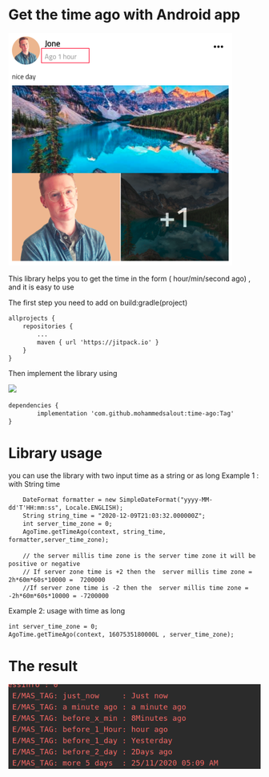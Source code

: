 # Get the time ago with Android app

![](https://raw.githubusercontent.com/mohammedsalout/time-ago/main/time_ago2.png)


This library helps you to get the time in the form ( hour/min/second ago) , and it is easy to use

The first step you need to add on build:gradle(project)

	allprojects {
		repositories {
			...
			maven { url 'https://jitpack.io' }
		}
	}


Then implement the library using 

[![](https://jitpack.io/v/mohammedsalout/time-ago.svg)](https://jitpack.io/#mohammedsalout/time-ago)


  	dependencies {
	        implementation 'com.github.mohammedsalout:time-ago:Tag'
  	}
    
# Library usage

you can use the library with two input  time as a string or as long 
Example 1 : with String time 

        DateFormat formatter = new SimpleDateFormat("yyyy-MM-dd'T'HH:mm:ss", Locale.ENGLISH);
        String string_time = "2020-12-09T21:03:32.000000Z";
        int server_time_zone = 0;
        AgoTime.getTimeAgo(context, string_time, formatter,server_time_zone);

        // the server millis time zone is the server time zone it will be positive or negative
        // If server zone time is +2 then the  server millis time zone = 2h*60m*60s*10000 =  7200000
        //If server zone time is -2 then the  server millis time zone = -2h*60m*60s*10000 = -7200000

Example 2: usage with time as long  

    int server_time_zone = 0;
    AgoTime.getTimeAgo(context, 1607535180000L , server_time_zone);

# The result 

![](https://raw.githubusercontent.com/mohammedsalout/time-ago/main/output_example.png)



       
